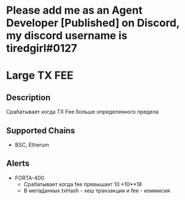# Please add me as an Agent Developer [Published] on Discord, my discord username is tiredgirl#0127

# Large TX FEE

## Description
Срабатывает когда TX Fee больше определенного предела 
## Supported Chains

- BSC, Etherum

## Alerts


- FORTA-400
  - Срабатывает когда fee превышает 10 *10**18 
  - В метаданных txHash - хеш транзакции и fee - коммисия


